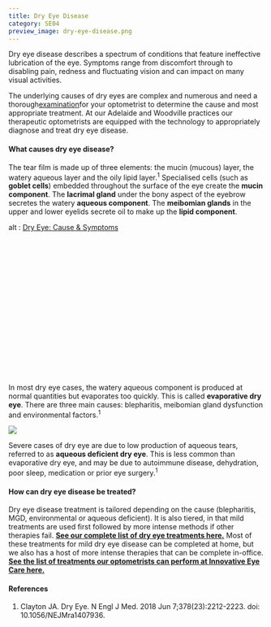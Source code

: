 ```yaml
---
title: Dry Eye Disease
category: SE04
preview_image: dry-eye-disease.png
---
```

<div class="employee-heading"> <p>

Dry eye disease describes a spectrum of conditions that feature ineffective lubrication of the eye. Symptoms range from discomfort through to disabling pain, redness and fluctuating vision and can impact on many visual activities.

The underlying causes of dry eyes are complex and numerous and need a thorough[examination](https://www.innovativeeyecare.com.au/what-we-do/eye-exam)for your optometrist to determine the cause and most appropriate treatment. At our Adelaide and Woodville practices our therapeutic optometrists are equipped with the technology to appropriately diagnose and treat dry eye disease.

</p></div>

#### What causes dry eye disease?

The tear film is made up of three elements: the mucin (mucous) layer, the watery aqueous layer and the oily lipid layer.<sup>1</sup> Specialised cells (such as **goblet cells**) embedded throughout the surface of the eye create the **mucin component**. The **lacrimal gland** under the bony aspect of the eyebrow secretes the watery **aqueous component**. The **meibomian glands** in the upper and lower eyelids secrete oil to make up the **lipid component**.

<div class="myWrapper" style="position: relative; padding-bottom: 56.25%; height: 0;"><!--\\\\\\\\\\\\\\\\\\\\\\[if IE]><iframe frameborder="0" type="text/html" src="https://2689-2347.captiv8online.com/animations/embed/one/dry-eye-cause-symptoms?player_width=100%&player_height=100%&site_company_language=34&autostart=false" width="100%" height="100%" style="position:absolute;top:0;left:0;width:100%;height:100%;"></iframe><!\\\\\\\\\\\\\\\\\\\\\\[endif]--><!--\\\\\\\\\\\\\\\\\\\\\\[if !IE]> <--><object data="https://2689-2347.captiv8online.com/animations/embed/one/dry-eye-cause-symptoms?player_width=100%&player_height=100%&site_company_language=34&autostart=false" type="text/html" width="100%" height="100%" style="position:absolute;top:0;left:0;width:100%;height:100%;">  alt : <a href="https://2689-2347.captiv8online.com/animations/embed/one/dry-eye-cause-symptoms?player_width=100%&player_height=100%&site_company_language=34&autostart=false">Dry Eye: Cause & Symptoms</a></object><!--> <!\\\\\\\\\\\\\\\\\\\\\\[endif]--></div>

<br>

In most dry eye cases, the watery aqueous component is produced at normal quantities but evaporates too quickly. This is called **evaporative dry eye**. There are three main causes: blepharitis, meibomian gland dysfunction and environmental factors.<sup>1</sup>

![](/uploads/dry-eye-causes.png)

Severe cases of dry eye are due to low production of aqueous tears, referred to as **aqueous deficient dry eye**. This is less common than evaporative dry eye, and may be due to autoimmune disease, dehydration, poor sleep, medication or prior eye surgery.<sup>1</sup>

#### How can dry eye disease be treated?

Dry eye disease treatment is tailored depending on the cause (blepharitis, MGD, environmental or aqueous deficient). It is also tiered, in that mild treatments are used first followed by more intense methods if other therapies fail. **[See our complete list of dry eye treatments here.](https://www.innovativeeyecare.com.au/what-we-do/treating-dry-eye-disease-step-by-step/)** Most of these treatments for mild dry eye disease can be completed at home, but we also has a host of more intense therapies that can be complete in-office. **[See the list of treatments our optometrists can perform at Innovative Eye Care here.](https://www.innovativeeyecare.com.au/what-we-do/in-office-treatments-for-dry-eye/)**

#### References

1. Clayton JA. Dry Eye. N Engl J Med. 2018 Jun 7;378(23):2212-2223. doi: 10.1056/NEJMra1407936.
